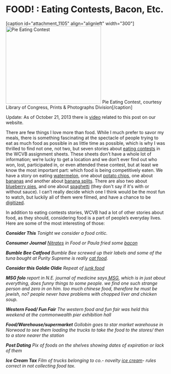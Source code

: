 # FOOD! : Eating Contests, Bacon, Etc.

[caption id="attachment_1105" align="alignleft" width="300"]<a
href="http://bostonlocaltv.org/blog/wp-content/uploads/2012/06/736px-Pie_eating_contest_1923.jpg"><img
class="size-medium wp-image-1105" title="736px-Pie_eating_contest_1923"
alt="Pie Eating Contest"
src="http://bostonlocaltv.org/blog/wp-content/uploads/2012/06/736px-Pie_eating_contest_1923-300x244.jpg"
width="300" height="244" /></a> Pie Eating Contest, courtesy Library of
Congress, Prints &amp; Photographs
Division[/caption]

Update: As of October 21, 2013 there is <a
href="http://bostonlocaltv.org/catalog/2394_05979">video</a> related to this
post on our
website.

There are few things I love more than food. While I much prefer to savor my
meals, there is something fascinating at the spectacle of people trying to eat
as much food as possible in as little time as possible, which is why I was
thrilled to find not one, not two, but seven stories about <a
href="http://en.wikipedia.org/wiki/Competitive_eating">eating contests</a> in
the WCVB assignment sheets. These sheets don’t have a whole lot of
information; we’re lucky to get a location and we don’t ever find out who won,
lost, participated in, or even attended these contest, but at least we know
the most important part: which food is being competitively eaten. We have a
story on eating <a
href="http://en.wikipedia.org/wiki/Watermelon">watermelon</a>, one about <a
href="http://en.wikipedia.org/wiki/Potato_chips">potato chips</a>, one about
<a href="http://en.wikipedia.org/wiki/Banana">bananas</a> and another about <a
href="http://en.wikipedia.org/wiki/Banana_split">banana splits</a>. There are
also two about <a href="http://en.wikipedia.org/wiki/Blueberry_pie">blueberry
pies</a>, and one about <a
href="http://en.wikipedia.org/wiki/Spaghetti">spaghetti</a> (they don't say if
it's with or without sauce). I can’t really decide which one I think would be
the most fun to watch, but luckily all of them were filmed, and have a chance
to be <a
href="http://bostonlocaltv.org/blog/2012/02/coming-soon-the-catalog/">digitized</a>.

In addition to eating contests stories, WCVB had a lot of other stories about
food, as they should, considering food is a part of people’s everyday lives.
Here are some of the most interesting of
those:

<strong><em>Consider
This</em></strong><em></em>
<em>Tonight we consider a food
critic.</em>

<strong><em>Consumer
Journal</em></strong>
<em><a
href="http://en.wikipedia.org/wiki/Curing_%28food_preservation%29#Nitrates_and_nitrites">Nitrates</a>
in Food or Paula fried some <a
href="http://en.wikipedia.org/wiki/Bacon">bacon</a></em>

<strong><em>Bumble Bee
Catfood</em></strong>
<em>Bumble Bee screwed up their labels and some of the tuna bought at Purity
Supreme is really <a href="http://en.wikipedia.org/wiki/Catfood">cat
food</a>.</em>

<strong><em>Consider this Goldie
Oldie</em></strong>
<em>Repeat of <a href="http://en.wikipedia.org/wiki/Junk_food">junk
food</a></em>

<strong><em>MSG
folo</em></strong>
<em>report in N.E. journal of medicine says<a
href="http://en.wikipedia.org/wiki/Monosodium_glutamate"> MSG</a>, which is in
just about everything, does funny things to some people. we find one such
strange person and zero in on him. too much chinese food, therefore he must be
jewish, no? people never have problems with chopped liver and chicken
soup.</em>

<strong><em>Western Food/ Fun
Fair</em></strong>
<em>The western food and fun fair was held this weekend at the commonwealth
pier exhibition
hall</em>

<strong><em>Food/Warehouse/supermarket</em></strong>
<em>Gollobin goes to star market warehouse in Norwood to see them loading the
trucks to take the food to the stores/ then to a store nearer the
station</em>

<strong><em>Post
Dating</em></strong>
<em>Pix of foods on the shelves showing dates of expiration or lack of
them</em>

<strong><em>Ice Cream
Tax</em></strong>
<em>Film of trucks belonging to co.- novelty <a
href="http://en.wikipedia.org/wiki/Ice_cream">ice cream</a>- rules correct in
not collecting food
tax.</em>